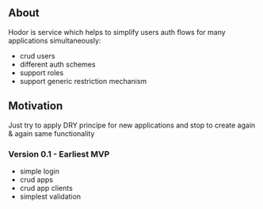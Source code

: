 ## About

Hodor is service which helps to simplify users auth flows for
many applications simultaneously:  
- crud users  
- different auth schemes  
- support roles  
- support generic restriction mechanism
    
## Motivation

Just try to apply DRY principe for new applications and stop 
to create again & again same functionality  

### Version 0.1 - Earliest MVP
- simple login  
- crud apps  
- crud app clients
- simplest validation

